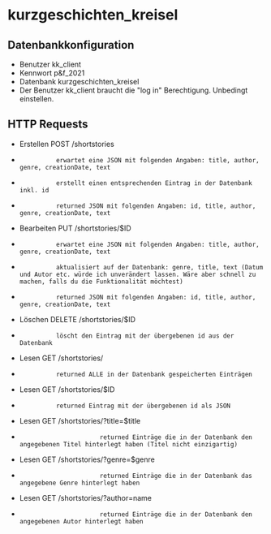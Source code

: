 # kurzgeschichten_kreisel

## Datenbankkonfiguration
* Benutzer		kk_client
* Kennwort		p&f_2021
* Datenbank		kurzgeschichten_kreisel
* Der Benutzer  kk_client braucht die "log in" Berechtigung. Unbedingt einstellen.

## HTTP Requests
* Erstellen	    POST	    /shortstories
*               erwartet eine JSON mit folgenden Angaben: title, author, genre, creationDate, text 
*               erstellt einen entsprechenden Eintrag in der Datenbank inkl. id
*               returned JSON mit folgenden Angaben: id, title, author, genre, creationDate, text 

* Bearbeiten	PUT	        /shortstories/$ID
*               erwartet eine JSON mit folgenden Angaben: title, author, genre, creationDate, text 
*               aktualisiert auf der Datenbank: genre, title, text (Datum und Autor etc. würde ich unverändert lassen. Wäre aber schnell zu machen, falls du die Funktionalität möchtest)
*               returned JSON mit folgenden Angaben: id, title, author, genre, creationDate, text 

* Löschen	    DELETE	    /shortstories/$ID
*               löscht den Eintrag mit der übergebenen id aus der Datenbank

* Lesen	        GET	        /shortstories/
*               returned ALLE in der Datenbank gespeicherten Einträgen

* Lesen	        GET	        /shortstories/$ID
*               returned Eintrag mit der übergebenen id als JSON

* Lesen	        GET	        /shortstories/?title=$title
*                           returned Einträge die in der Datenbank den angegebenen Titel hinterlegt haben (Titel nicht einzigartig)

* Lesen	        GET	        /shortstories/?genre=$genre
*                           returned Einträge die in der Datenbank das angegebene Genre hinterlegt haben

* Lesen	        GET	        /shortstories/?author=name
*                           returned Einträge die in der Datenbank den angegebenen Autor hinterlegt haben
